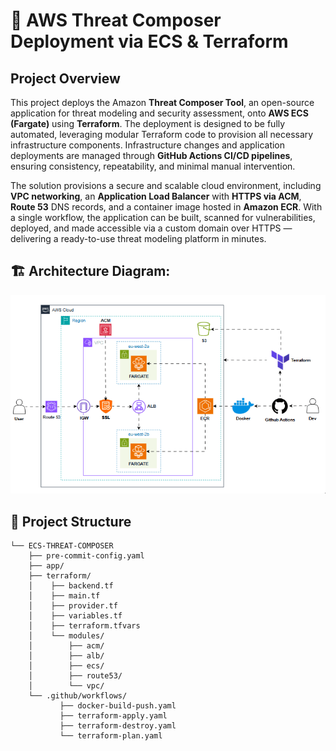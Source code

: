 # 🚀 AWS Threat Composer Deployment via ECS & Terraform

## Project Overview
This project deploys the Amazon **Threat Composer Tool**, an open-source application for threat modeling and security assessment, onto **AWS ECS (Fargate)** using **Terraform**. The deployment is designed to be fully automated, leveraging modular Terraform code to provision all necessary infrastructure components. Infrastructure changes and application deployments are managed through **GitHub Actions CI/CD pipelines**, ensuring consistency, repeatability, and minimal manual intervention.

The solution provisions a secure and scalable cloud environment, including **VPC networking**, an **Application Load Balancer** with **HTTPS via ACM**, **Route 53** DNS records, and a container image hosted in **Amazon ECR**. With a single workflow, the application can be built, scanned for vulnerabilities, deployed, and made accessible via a custom domain over HTTPS — delivering a ready-to-use threat modeling platform in minutes.
## 🏗️ Architecture Diagram:

<p align="center">
  <img src="images/ecs.gif" alt="architechtural diagram" style="width:700px"/>
</p>


## 📁 Project Structure
```
└── ECS-THREAT-COMPOSER
    ├── pre-commit-config.yaml
    ├── app/
    ├── terraform/
    │    ├── backend.tf
    │    ├── main.tf
    │    ├── provider.tf
    │    ├── variables.tf
    │    ├── terraform.tfvars
    │    └── modules/
    │        ├── acm/
    │        ├── alb/
    │        ├── ecs/
    │        ├── route53/
    │        └── vpc/
    └── .github/workflows/
           ├── docker-build-push.yaml
           ├── terraform-apply.yaml
           ├── terraform-destroy.yaml
           └── terraform-plan.yaml
```
